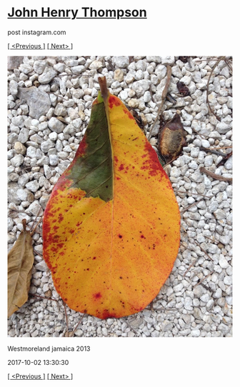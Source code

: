 # [John Henry Thompson](../README.md)
post instagram.com

[[ <Previous ]](2017-10-03-2.md) [[ Next> ]](2017-10-01-1.md)

[![](../media/2017-10-02/Westmoreland-jamaica-2013.jpg)](../README.md)

Westmoreland jamaica 2013

2017-10-02 13:30:30

[[ <Previous ]](2017-10-03-2.md) [[ Next> ]](2017-10-01-1.md)